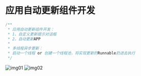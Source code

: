 # 应用自动更新组件开发

```java
/**
 * 应用自动更新组件开发：
 * 1、自定义更新提示对话框
 * 2、自动更新APP
 * 
 * 多线程异步更新：
 * 启动一个线程 or 创建一个线程池，将实现更新的Runnable扔进去执行
 */
```

![img01](https://github.com/ykmeory/UpdateAPP/blob/master/img_folder/img01.jpg "截图01")
![img02](https://github.com/ykmeory/UpdateAPP/blob/master/img_folder/img02.jpg "截图02")
